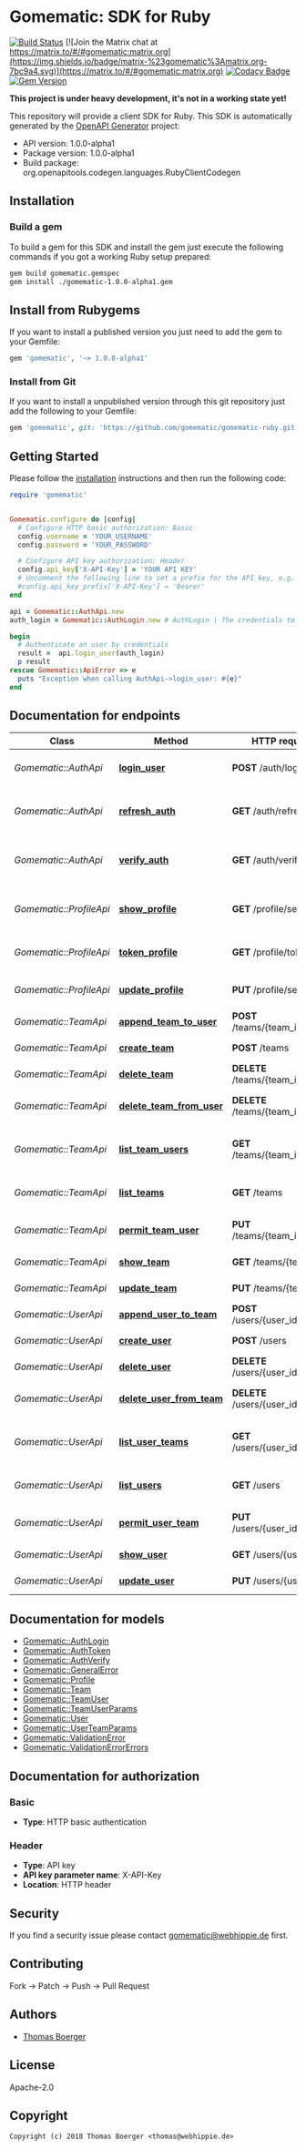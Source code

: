 # Gomematic: SDK for Ruby

[![Build Status](https://cloud.drone.io/api/badges/gomematic/gomematic-ruby/status.svg)](https://cloud.drone.io/gomematic/gomematic-ruby)
[![Join the Matrix chat at https://matrix.to/#/#gomematic:matrix.org](https://img.shields.io/badge/matrix-%23gomematic%3Amatrix.org-7bc9a4.svg)](https://matrix.to/#/#gomematic:matrix.org)
[![Codacy Badge](https://api.codacy.com/project/badge/Grade/09ea59d774a94a4ab35ecfc14aed5720)](https://www.codacy.com/app/gomematic/gomematic-ruby?utm_source=github.com&amp;utm_medium=referral&amp;utm_content=gomematic/gomematic-ruby&amp;utm_campaign=Badge_Grade)
[![Gem Version](https://badge.fury.io/rb/gomematic.svg)](https://badge.fury.io/rb/gomematic)

**This project is under heavy development, it's not in a working state yet!**

This repository will provide a client SDK for Ruby. This SDK is automatically generated by the [OpenAPI Generator](https://openapi-generator.tech) project:

- API version: 1.0.0-alpha1
- Package version: 1.0.0-alpha1
- Build package: org.openapitools.codegen.languages.RubyClientCodegen


## Installation


### Build a gem

To build a gem for this SDK and install the gem just execute the following commands if you got a working Ruby setup prepared:

```bash
gem build gomematic.gemspec
gem install ./gomematic-1.0.0-alpha1.gem
```


## Install from Rubygems

If you want to install a published version you just need to add the gem to your Gemfile:

```ruby
gem 'gomematic', '~> 1.0.0-alpha1'
```


### Install from Git

If you want to install a unpublished version through this git repository just add the following to your Gemfile:

```ruby
gem 'gomematic', git: 'https://github.com/gomematic/gomematic-ruby.git'
```


## Getting Started

Please follow the [installation](#installation) instructions and then run the following code:

```ruby
require 'gomematic'


Gomematic.configure do |config|
  # Configure HTTP basic authorization: Basic
  config.username = 'YOUR_USERNAME'
  config.password = 'YOUR_PASSWORD'

  # Configure API key authorization: Header
  config.api_key['X-API-Key'] = 'YOUR API KEY'
  # Uncomment the following line to set a prefix for the API key, e.g. 'Bearer' (defaults to nil)
  #config.api_key_prefix['X-API-Key'] = 'Bearer'
end

api = Gomematic::AuthApi.new
auth_login = Gomematic::AuthLogin.new # AuthLogin | The credentials to authenticate

begin
  # Authenticate an user by credentials
  result =  api.login_user(auth_login)
  p result
rescue Gomematic::ApiError => e
  puts "Exception when calling AuthApi->login_user: #{e}"
end

```


## Documentation for endpoints

Class | Method | HTTP request | Description
------------ | ------------- | ------------- | -------------
*Gomematic::AuthApi* | [**login_user**](docs/AuthApi.md#login_user) | **POST** /auth/login | Authenticate an user by credentials
*Gomematic::AuthApi* | [**refresh_auth**](docs/AuthApi.md#refresh_auth) | **GET** /auth/refresh | Refresh an auth token before it expires
*Gomematic::AuthApi* | [**verify_auth**](docs/AuthApi.md#verify_auth) | **GET** /auth/verify | Verify validity for an authentication token
*Gomematic::ProfileApi* | [**show_profile**](docs/ProfileApi.md#show_profile) | **GET** /profile/self | Fetch profile details of the personal account
*Gomematic::ProfileApi* | [**token_profile**](docs/ProfileApi.md#token_profile) | **GET** /profile/token | Retrieve an unlimited auth token
*Gomematic::ProfileApi* | [**update_profile**](docs/ProfileApi.md#update_profile) | **PUT** /profile/self | Update your own profile information
*Gomematic::TeamApi* | [**append_team_to_user**](docs/TeamApi.md#append_team_to_user) | **POST** /teams/{team_id}/users | Assign a user to team
*Gomematic::TeamApi* | [**create_team**](docs/TeamApi.md#create_team) | **POST** /teams | Create a new team
*Gomematic::TeamApi* | [**delete_team**](docs/TeamApi.md#delete_team) | **DELETE** /teams/{team_id} | Delete a specific team
*Gomematic::TeamApi* | [**delete_team_from_user**](docs/TeamApi.md#delete_team_from_user) | **DELETE** /teams/{team_id}/users | Remove a user from team
*Gomematic::TeamApi* | [**list_team_users**](docs/TeamApi.md#list_team_users) | **GET** /teams/{team_id}/users | Fetch all users assigned to team
*Gomematic::TeamApi* | [**list_teams**](docs/TeamApi.md#list_teams) | **GET** /teams | Fetch all available teams
*Gomematic::TeamApi* | [**permit_team_user**](docs/TeamApi.md#permit_team_user) | **PUT** /teams/{team_id}/users | Update user perms for team
*Gomematic::TeamApi* | [**show_team**](docs/TeamApi.md#show_team) | **GET** /teams/{team_id} | Fetch a specific team
*Gomematic::TeamApi* | [**update_team**](docs/TeamApi.md#update_team) | **PUT** /teams/{team_id} | Update a specific team
*Gomematic::UserApi* | [**append_user_to_team**](docs/UserApi.md#append_user_to_team) | **POST** /users/{user_id}/teams | Assign a team to user
*Gomematic::UserApi* | [**create_user**](docs/UserApi.md#create_user) | **POST** /users | Create a new user
*Gomematic::UserApi* | [**delete_user**](docs/UserApi.md#delete_user) | **DELETE** /users/{user_id} | Delete a specific user
*Gomematic::UserApi* | [**delete_user_from_team**](docs/UserApi.md#delete_user_from_team) | **DELETE** /users/{user_id}/teams | Remove a team from user
*Gomematic::UserApi* | [**list_user_teams**](docs/UserApi.md#list_user_teams) | **GET** /users/{user_id}/teams | Fetch all teams assigned to user
*Gomematic::UserApi* | [**list_users**](docs/UserApi.md#list_users) | **GET** /users | Fetch all available users
*Gomematic::UserApi* | [**permit_user_team**](docs/UserApi.md#permit_user_team) | **PUT** /users/{user_id}/teams | Update team perms for user
*Gomematic::UserApi* | [**show_user**](docs/UserApi.md#show_user) | **GET** /users/{user_id} | Fetch a specific user
*Gomematic::UserApi* | [**update_user**](docs/UserApi.md#update_user) | **PUT** /users/{user_id} | Update a specific user


## Documentation for models

 - [Gomematic::AuthLogin](docs/AuthLogin.md)
 - [Gomematic::AuthToken](docs/AuthToken.md)
 - [Gomematic::AuthVerify](docs/AuthVerify.md)
 - [Gomematic::GeneralError](docs/GeneralError.md)
 - [Gomematic::Profile](docs/Profile.md)
 - [Gomematic::Team](docs/Team.md)
 - [Gomematic::TeamUser](docs/TeamUser.md)
 - [Gomematic::TeamUserParams](docs/TeamUserParams.md)
 - [Gomematic::User](docs/User.md)
 - [Gomematic::UserTeamParams](docs/UserTeamParams.md)
 - [Gomematic::ValidationError](docs/ValidationError.md)
 - [Gomematic::ValidationErrorErrors](docs/ValidationErrorErrors.md)


## Documentation for authorization


### Basic

- **Type**: HTTP basic authentication

### Header


- **Type**: API key
- **API key parameter name**: X-API-Key
- **Location**: HTTP header


## Security

If you find a security issue please contact gomematic@webhippie.de first.


## Contributing

Fork -> Patch -> Push -> Pull Request


## Authors

* [Thomas Boerger](https://github.com/tboerger)


## License

Apache-2.0


## Copyright

```
Copyright (c) 2018 Thomas Boerger <thomas@webhippie.de>
```
